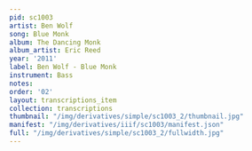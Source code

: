 ```yaml
---
pid: sc1003
artist: Ben Wolf
song: Blue Monk
album: The Dancing Monk
album_artist: Eric Reed
year: '2011'
label: Ben Wolf - Blue Monk
instrument: Bass
notes:
order: '02'
layout: transcriptions_item
collection: transcriptions
thumbnail: "/img/derivatives/simple/sc1003_2/thumbnail.jpg"
manifest: "/img/derivatives/iiif/sc1003/manifest.json"
full: "/img/derivatives/simple/sc1003_2/fullwidth.jpg"
---
```

